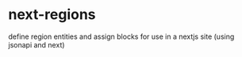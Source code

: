 # next-regions
define region entities and assign blocks for use in a nextjs site (using jsonapi and next)
